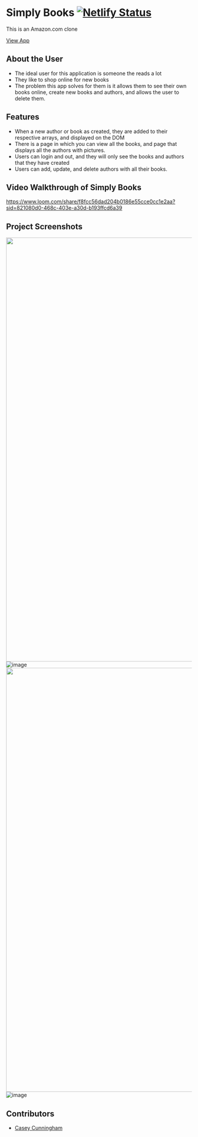 # Simply Books  [![Netlify Status](https://api.netlify.com/api/v1/badges/4ab7e730-7ed3-4cfd-a988-66195e79a991/deploy-status)](https://app.netlify.com/sites/drt-sortinghat/deploys)
<!-- update the netlify badge above with your own badge that you can find at netlify under settings/general#status-badges -->

This is an Amazon.com clone

[View App](https://caseys-simply-books.netlify.app/)

## About the User <!-- This is a scaled down user persona -->
- The ideal user for this application is someone the reads a lot
- They like to shop online for new books
- The problem this app solves for them is it allows them to see their own books online, create new books and authors, and allows the user to delete them.

## Features <!-- List your app features using bullets! Do NOT use a paragraph. No one will read that! -->
- When a new author or book as created, they are added to their respective arrays, and displayed on the DOM
- There is a page in which you can view all the books, and page that displays all the authors with pictures.
- Users can login and out, and they will only see the books and authors that they have created
- Users can add, update, and delete authors with all their books.

## Video Walkthrough of Simply Books
https://www.loom.com/share/f8fcc56dad204b0186e55cce0cc1e2aa?sid=821080d0-468c-403e-a30d-b193ffcd6a39

## Project Screenshots
<img width="1148" alt="" src="your-link.png">![image](https://github.com/user-attachments/assets/700e8425-5036-4487-910a-b23e6bf7b137)
<img width="1148" alt="" src="your-link.png">![image](https://github.com/user-attachments/assets/4f4fbb1a-345f-462d-aeae-f3ca1acdec55)


## Contributors
- [Casey Cunningham](https://github.com/dinnerdoggy)
